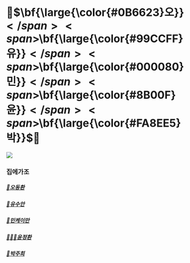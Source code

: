 # 🙌<span>$\bf{\large{\color{#0B6623}오\}}$</span><span>$\bf{\large{\color{#99CCFF}유\}}$</span><span>$\bf{\large{\color{#000080}민\}}$</span><span>$\bf{\large{\color{#8B00F}윤\}}$</span><span>$\bf{\large{\color{#FA8EE5}박\}}$</span>🙌

<img src="https://i0.wp.com/atiempo.tv/wp-content/uploads/2022/08/Dia-Internacional-de-la-Amistad.png?fit=2000%2C1204&ssl=1"/>

### 집에가조

##### [🛌오동환](/members/Oh.md)

##### [🌵유수안](/members/Yu.md)

##### [🐣민케이만](members/Min.md)

##### [🧑🏻‍💻윤정환](members/yoon.md)

##### [🤟박주희](members/Park.md)
